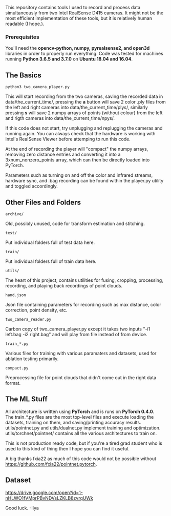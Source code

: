 This repository contains tools I used to record and process data simultaneously from two Intel RealSense D415 cameras.
It might not be the most efficient implementation of these tools, but it is relatively human readable (I hope.).

### Prerequisites
You'll need the **opencv-python, numpy, pyrealsense2, and open3d** libraries in order to properly run everything.
Code was tested for machines running **Python 3.6.5 and 3.7.0** on **Ubuntu 18.04 and 16.04**.  

## The Basics
    python3 two_camera_player.py
This will start recording from the two cameras, saving the recorded data in data/the_current_time/, pressing the **a** button will save 2 color .ply files from the left and right cameras into data/the_current_time/plys/, similarly pressing **s** will save 2 numpy arrays of points (without colour) from the left and rigth cameras into data/the_current_time/npys/.  

If this code does not start, try unplugging and replugging the cameras and running again. You can always check that the hardware is working with Intel's RealSense Viewer before attemping to run this code.

At the end of recording the player will "compact" the numpy arrays, removing zero distance entries and converting it into a 3xnum_nonzero_points array, which can then be directly loaded into PyTorch.

Parameters such as turning on and off the color and infrared streams, hardware sync, and .bag recording can be found within the player.py utility and toggled accordingly.

## Other Files and Folders
    archive/
Old, possibly unused, code for transform estimation and stitching.
    
    test/
Put individual folders full of test data here.

    train/
Put individual folders full of train data here.

    utils/
The heart of this project, contains utilities for fusing, cropping, processing, recording, and playing back recordings of point clouds.
    
    hand.json
Json file containing parameters for recording such as max distance, color correction, point density, etc.

    two_camera_reader.py
Carbon copy of two_camera_player.py except it takes two inputs "-i1 left.bag -i2 right.bag" and will play from file instead of from device.

    train_*.py
Various files for training with various paramaters and datasets, used for ablation testing primarily.

    compact.py
Preprocessing file for point clouds that didn't come out in the right data format.

## The ML Stuff
All architecture is written using **PyTorch** and is runs on **PyTorch 0.4.0**.  
The train_\*.py files are the most top-level files and execute loading the datasets, training on them, and saving/printing accuracy results. utils/pointnet.py and utils/dualnet.py implement training and optimization. utils/torchnet/pointnet/ contains all the various architectures to train on.  

This is not production ready code, but if you're a tired grad student who is used to this kind of thing then I hope you can find it useful.  

A big thanks fxia22 as much of this code would not be possible without https://github.com/fxia22/pointnet.pytorch.  

## Dataset
https://drive.google.com/open?id=1-nHLWO1fVMprPBvNDVsLZKLB8zvrqUWk

Good luck.
-Ilya

